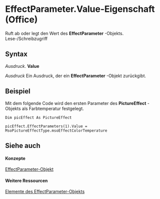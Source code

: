 
# EffectParameter.Value-Eigenschaft (Office)

Ruft ab oder legt den Wert des  **EffectParameter** -Objekts. Lese-/Schreibzugriff


## Syntax

 _Ausdruck_. **Value**

 _Ausdruck_ Ein Ausdruck, der ein **EffectParameter** -Objekt zurückgibt.


## Beispiel

Mit dem folgende Code wird den ersten Parameter des  **PictureEffect** -Objekts als Farbtemperatur festgelegt.


```
Dim picEffect As PictureEffect 
 
picEffect.EffectParameters(1).Value = MsoPictureEffectType.msoEffectColorTemperature
```


## Siehe auch


#### Konzepte


[EffectParameter-Objekt](975669fc-cf50-ac64-e6b5-84ff5397829b.md)
#### Weitere Ressourcen


[Elemente des EffectParameter-Objekts](http://msdn.microsoft.com/library/a52ed620-d0eb-4111-495e-bfe6e768c8df%28Office.15%29.aspx)